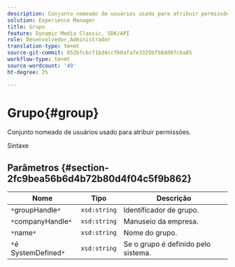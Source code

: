 ```yaml
---
description: Conjunto nomeado de usuários usado para atribuir permissões.
solution: Experience Manager
title: Grupo
feature: Dynamic Media Classic, SDK/API
role: Desenvolvedor,Administrador
translation-type: tm+mt
source-git-commit: 052bfcbcf1bd4ccf60afa7e3325bf58dd07cba85
workflow-type: tm+mt
source-wordcount: '49'
ht-degree: 2%

---
```



# Grupo{#group}

Conjunto nomeado de usuários usado para atribuir permissões.

Sintaxe

## Parâmetros {#section-2fc9bea56b6d4b72b80d4f04c5f9b862}

| Nome | Tipo | Descrição |
|---|---|---|
| `*`groupHandle`*` | `xsd:string` | Identificador de grupo. |
| `*`companyHandle`*` | `xsd:string` | Manuseio da empresa. |
| `*`name`*` | `xsd:string` | Nome do grupo. |
| `*`é SystemDefined`*` | `xsd:string` | Se o grupo é definido pelo sistema. |

